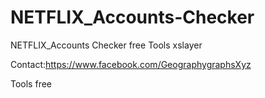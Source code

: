 # NETFLIX_Accounts-Checker
NETFLIX_Accounts Checker free Tools xslayer

Contact:https://www.facebook.com/GeographygraphsXyz

Tools free
